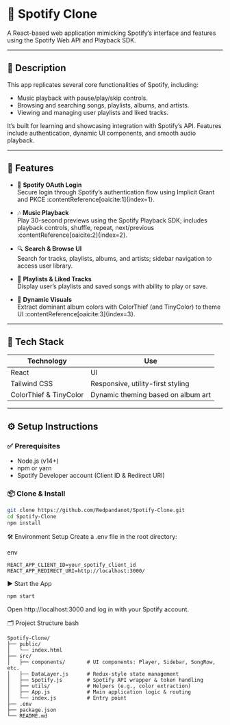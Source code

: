 # 🎵 Spotify Clone

A React-based web application mimicking Spotify’s interface and features using the Spotify Web API and Playback SDK.

---

## 📌 Description

This app replicates several core functionalities of Spotify, including:
- Music playback with pause/play/skip controls.  
- Browsing and searching songs, playlists, albums, and artists.  
- Viewing and managing user playlists and liked tracks.

It’s built for learning and showcasing integration with Spotify’s API. Features include authentication, dynamic UI components, and smooth audio playback.

---

## 🚀 Features

- 🔐 **Spotify OAuth Login**  
  Secure login through Spotify’s authentication flow using Implicit Grant and PKCE :contentReference[oaicite:1]{index=1}.

- 🎶 **Music Playback**  
  Play 30-second previews using the Spotify Playback SDK; includes playback controls, shuffle, repeat, next/previous :contentReference[oaicite:2]{index=2}.

- 🔍 **Search & Browse UI**  
  Search for tracks, playlists, albums, and artists; sidebar navigation to access user library.

- 📂 **Playlists & Liked Tracks**  
  Display user’s playlists and saved songs with ability to play or save.

- 🎨 **Dynamic Visuals**  
  Extract dominant album colors with ColorThief (and TinyColor) to theme UI :contentReference[oaicite:3]{index=3}.

---

## 🧰 Tech Stack

| Technology              | Use                                       |
|-------------------------|-------------------------------------------|
| React  | UI               |
| Tailwind CSS             | Responsive, utility-first styling         |
| ColorThief & TinyColor   | Dynamic theming based on album art       |

---

## ⚙️ Setup Instructions

### ✅ Prerequisites

- Node.js (v14+)
- npm or yarn
- Spotify Developer account (Client ID & Redirect URI)

### 📦 Clone & Install

```bash
git clone https://github.com/Redpandanot/Spotify-Clone.git
cd Spotify-Clone
npm install
```
🛠️ Environment Setup
Create a .env file in the root directory:

env
```
REACT_APP_CLIENT_ID=your_spotify_client_id
REACT_APP_REDIRECT_URI=http://localhost:3000/
```
▶️ Start the App
```bash
npm start
```
Open http://localhost:3000 and log in with your Spotify account.

🗂️ Project Structure
bash
```
Spotify-Clone/
├── public/
│   └── index.html
├── src/
│   ├── components/       # UI components: Player, Sidebar, SongRow, etc.
│   ├── DataLayer.js      # Redux-style state management
│   ├── Spotify.js        # Spotify API wrapper & token handling
│   ├── utils/            # Helpers (e.g., color extraction)
│   ├── App.js            # Main application logic & routing
│   └── index.js          # Entry point
├── .env
├── package.json
└── README.md
```
